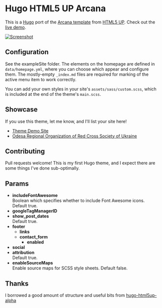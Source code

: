 # Hugo HTML5 UP Arcana

This is a [Hugo](https://gohugo.io/) port of the
[Arcana template](https://html5up.net/arcana) from
[HTML5 UP](https://html5up.net/).
Check out the [live demo](https://sec.gd/hugo/themes/arcana/).

[![Screenshot](https://raw.githubusercontent.com/half-duplex/hugo-arcana/main/images/tn.png)](https://raw.githubusercontent.com/half-duplex/hugo-arcana/main/images/screenshot.png)

## Configuration
See the exampleSite folder. The elements on the homepage are defined in
`data/homepage.yml`, where you can choose which appear and configure them.
The mostly-empty `_index.md` files are required for marking of the active menu
item to work correctly.

You can add your own styles in your site's `assets/sass/custom.scss`, which is
included at the end of the theme's `main.scss`.

## Showcase
If you use this theme, let me know, and I'll list your site here!
- [Theme Demo Site](https://sec.gd/hugo/themes/arcana/)
- [Odesa Regional Organization of Red Cross Society of Ukraine](https://od.redcross.org.ua/)

## Contributing
Pull requests welcome! This is my first Hugo theme, and I expect there are some
things I've done sub-optimally.

## Params
* **includeFontAwesome**\
Boolean which specifies whether to include Font Awesome icons. Default true.
* **googleTagManagerID**
* **show_post_dates**\
Default true.
* **footer**
    * **links**
    * **contact_form**
        * **enabled**
* **social**
* **attribution**\
Default true.
* **enableSourceMaps**\
Enable source maps for SCSS style sheets. Default false.


## Thanks
I borrowed a good amount of structure and useful bits from
[hugo-html5up-alpha](https://github.com/dewittn/hugo-html5up-alpha)
